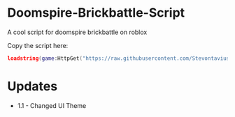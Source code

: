 # Doomspire-Brickbattle-Script
A cool script for doomspire brickbattle on roblox

Copy the script here:

```lua
loadstring(game:HttpGet("https://raw.githubusercontent.com/Stevontavius/Doomspire-Brickbattle-Script/main/script/main.lua"))()
```

# Updates
* 1.1 - Changed UI Theme

